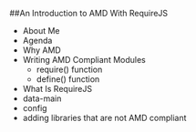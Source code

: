 ##An Introduction to AMD With RequireJS

 * About Me
 * Agenda
 * Why AMD
 * Writing AMD Compliant Modules
   * require() function
   * define() function
 * What Is RequireJS
 * data-main
 * config
 * adding libraries that are not AMD compliant  
    	